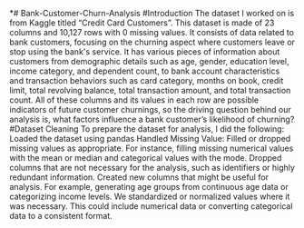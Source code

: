 *# Bank-Customer-Churn-Analysis
#Introduction
The dataset I worked on is from Kaggle titled “Credit Card Customers”. This dataset is made of 23 columns and 10,127 rows with 0 missing values. It consists of data related to bank customers, focusing on the churning aspect where customers leave or stop using the bank's service. It has various pieces of information about customers from demographic details such as age, gender, education level, income category, and dependent count, to bank account characteristics and transaction behaviors such as card category, months on book, credit limit, total revolving balance, total transaction amount, and total transaction count. All of these columns and its values in each row are possible indicators of future customer churnings, so the driving question behind our analysis is, what factors influence a bank customer’s likelihood of churning?
#Dataset Cleaning
To prepare the dataset for analysis, I did the following:
Loaded the dataset using pandas
Handled Missing Value: Filled or dropped missing values as appropriate. For instance, filling missing numerical values with the mean or median and categorical values with the mode.
Dropped columns that are not necessary for the analysis, such as identifiers or highly redundant information.
Created new columns that might be useful for analysis. For example, generating age groups from continuous age data or categorizing income levels.
We standardized or normalized values where it was necessary. This could include numerical data or converting categorical data to a consistent format. 
